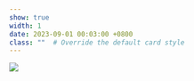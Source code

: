 ```yaml
---
show: true
width: 1
date: 2023-09-01 00:03:00 +0800
class: ""  # Override the default card style
---
```

<div>
<img src="{{ 'assets/images/badges/National_Chengchi_University.png' | relative_url }}" class="img-fluid rounded-xl" >
</div>